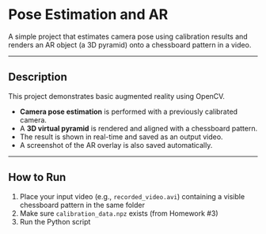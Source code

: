 # Pose Estimation and AR
A simple project that estimates camera pose using calibration results and renders an AR object (a 3D pyramid) onto a chessboard pattern in a video.

---

## Description

This project demonstrates basic augmented reality using OpenCV.

- **Camera pose estimation** is performed with a previously calibrated camera.
- A **3D virtual pyramid** is rendered and aligned with a chessboard pattern.
- The result is shown in real-time and saved as an output video.
- A screenshot of the AR overlay is also saved automatically.

---

## How to Run

1. Place your input video (e.g., `recorded_video.avi`) containing a visible chessboard pattern in the same folder  
2. Make sure `calibration_data.npz` exists (from Homework #3)  
3. Run the Python script

